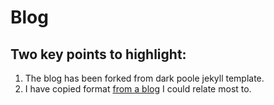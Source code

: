 # Blog 

## Two key points to highlight:
1. The blog has been forked from dark poole jekyll template.
2. I have copied format [from a blog](https://barbersmith.com/) I could relate most to. 



